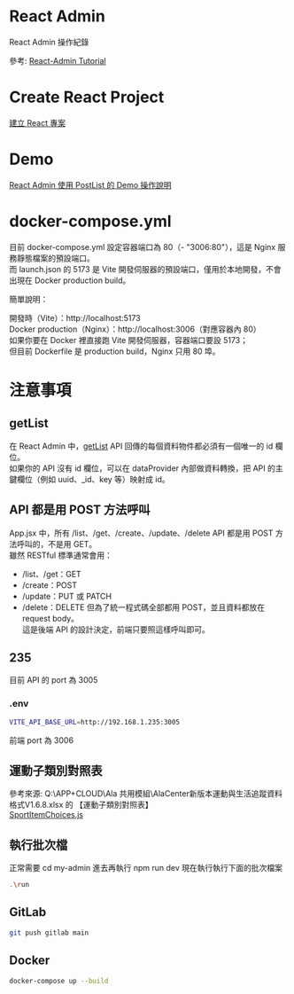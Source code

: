 # React Admin
React Admin  操作紀錄  

參考: [React-Admin Tutorial](https://marmelab.com/react-admin/Tutorial.html)  

# Create React Project
[建立 React 專案](./docs/CreateReactProject.md)  

# Demo
[React Admin 使用 PostList 的 Demo 操作說明](./docs/PostList.md)  

# docker-compose.yml
目前 docker-compose.yml 設定容器端口為 80（- "3006:80"），這是 Nginx 服務靜態檔案的預設端口。  
而 launch.json 的 5173 是 Vite 開發伺服器的預設端口，僅用於本地開發，不會出現在 Docker production build。  

簡單說明：  

開發時（Vite）：http://localhost:5173  
Docker production（Nginx）：http://localhost:3006（對應容器內 80）  
如果你要在 Docker 裡直接跑 Vite 開發伺服器，容器端口要設 5173；  
但目前 Dockerfile 是 production build，Nginx 只用 80 埠。  

# 注意事項
## getList
在 React Admin 中，[getList](./my-admin/src/App.jsx) API 回傳的每個資料物件都必須有一個唯一的 id 欄位。  
如果你的 API 沒有 id 欄位，可以在 dataProvider 內部做資料轉換，把 API 的主鍵欄位（例如 uuid、_id、key 等）映射成 id。  

## API 都是用 POST 方法呼叫
App.jsx 中，所有 /list、/get、/create、/update、/delete API 都是用 POST 方法呼叫的，不是用 GET。  
雖然 RESTful 標準通常會用：  

- /list、/get：GET
- /create：POST
- /update：PUT 或 PATCH
- /delete：DELETE
但為了統一程式碼全部都用 POST，並且資料都放在 request body。  
這是後端 API 的設計決定，前端只要照這樣呼叫即可。  

## 235
目前 API 的 port 為 3005  
### .env
```bash
VITE_API_BASE_URL=http://192.168.1.235:3005
```
前端 port 為 3006  

## 運動子類別對照表
參考來源: Q:\APP+CLOUD\Ala 共用模組\AlaCenter新版本運動與生活追蹤資料格式V1.6.8.xlsx 的 【運動子類別對照表】  
[SportItemChoices.js](./my-admin/src/SportItem/SportItemChoices.js)  

## 執行批次檔
正常需要 cd my-admin 進去再執行 npm run dev
現在執行執行下面的批次檔案
```bash
.\run
```

## GitLab
```bash
git push gitlab main
```

## Docker
```bash
docker-compose up --build
```

